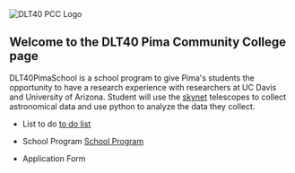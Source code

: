  <img src="https://svalenti.github.io/DLT40PimaSchool.github.io/images/DLT40PCC_logo2.png" alt="DLT40 PCC Logo" class="inline"/>
 
## Welcome to the DLT40 Pima Community College page 
DLT40PimaSchool is a school program to give Pima's students the opportunity to have a research experience with researchers at UC Davis and University of Arizona. Student will use the [skynet](https://skynet.unc.edu) telescopes to collect astronomical data and use python to analyze the data they collect.
 
 
- List to do [to do list](to_do_list.md)

- School Program [School Program](program.md)

- Application Form


